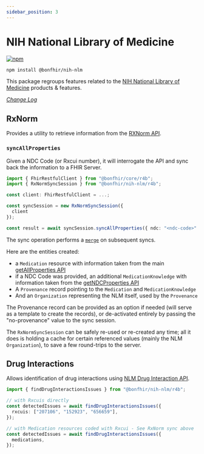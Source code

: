 ```yaml
---
sidebar_position: 3
---
```


# NIH National Library of Medicine

[![npm](https://img.shields.io/npm/v/@bonfhir/nih-nlm)](https://www.npmjs.com/package/@bonfhir/nih-nlm)

```bash npm2yarn
npm install @bonfhir/nih-nlm
```

This package regroups features related to the [NIH National Library of Medicine](https://www.nlm.nih.gov/) products & features.

_[Change Log](https://github.com/bonfhir/bonfhir/blob/main/packages/nih-nlm/CHANGELOG.md)_

## RxNorm

Provides a utility to retrieve information from the [RXNorm API](https://lhncbc.nlm.nih.gov/RxNav/APIs/RxNormAPIs.html).

### `syncAllProperties`

Given a NDC Code (or Rxcui number), it will interrogate the API and sync back the information to a FHIR Server.

```typescript
import { FhirRestfulClient } from "@bonfhir/core/r4b";
import { RxNormSyncSession } from "@bonfhir/nih-nlm/r4b";

const client: FhirRestfulClient = ...;

const syncSession = new RxNormSyncSession({
  client
});

const result = await syncSession.syncAllProperties({ ndc: "<ndc-code>" });
```

The sync operation performs a [`merge`](/packages/foundation/core#resources-merge) on subsequent syncs.

Here are the entities created:

- a `Medication` resource with information taken from the main [getAllProperties API](https://lhncbc.nlm.nih.gov/RxNav/APIs/api-RxNorm.getAllProperties.html)
- if a NDC Code was provided, an additional `MedicationKnowledge` with information taken from the [getNDCProperties API](https://lhncbc.nlm.nih.gov/RxNav/APIs/api-RxNorm.getNDCProperties.html)
- A `Provenance` record pointing to the `Medication` and `MedicationKnowledge`
- And an `Organization` representing the NLM itself, used by the `Provenance`

The Provenance record can be provided as an option if needed (will serve as a template to create the records), or de-activated entirely by passing the "no-provenance" value to the sync session.

The `RxNormSyncSession` can be safely re-used or re-created any time; all it does is holding a cache for certain referenced values (mainly the NLM `Organization`), to save a few round-trips to the server.

## Drug Interactions

Allows identification of drug interactions using [NLM Drug Interaction API](https://lhncbc.nlm.nih.gov/RxNav/APIs/InteractionAPIs.html).

```typescript
import { findDrugInteractionsIssues } from "@bonfhir/nih-nlm/r4b";

// with Rxcuis directly
const detectedIssues = await findDrugInteractionsIssues({
  rxcuis: ["207106", "152923", "656659"],
});

// with Medication resources coded with Rxcui - See RxNorm sync above
const detectedIssues = await findDrugInteractionsIssues({
  medications,
});
```
